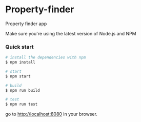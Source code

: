 # Property-finder

Property finder app

Make sure you're using the latest version of Node.js and NPM

### Quick start

```bash
# install the dependencies with npm
$ npm install

# start
$ npm start

# build
$ npm run build

# test
$ npm run test
```

go to [http://localhost:8080](http://localhost:8080) in your browser.

